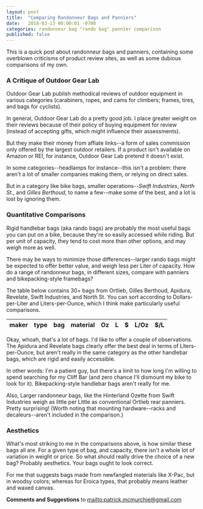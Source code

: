 ```yaml
---
layout: post
title:  "Comparing Randonneur Bags and Panniers"
date:   2018-03-13 00:00:01 -0700
categories: randonneur bag "rando bag" pannier comparison
published: false
---
```


<link rel="stylesheet" type="text/css" href="/assets/rando-bags/datatables.min.css">
<script src="/assets/rando-bags/jquery.min.js"></script>
<script src="/assets/rando-bags/datatables.min.js"></script>
<style>
    .dt-right {
        text-align: right;
    }
</style>

This is a quick post about randonneur bags and panniers, containing some overblown criticisms of product review sites, as well as some dubious comparisons of my own.

### A Critique of Outdoor Gear Lab

Outdoor Gear Lab publish methodical reviews of outdoor equipment in various categories (carabiners, ropes, and cams for climbers; frames, tires, and bags for cyclists). 

In general, Outdoor Gear Lab do a pretty good job. I place greater weight on their reviews because of their policy of buying equipment for review (instead of accepting gifts, which might influence their assessments).

But they make their money from affiate links--a form of sales commission only offered by the largest outdoor retailers. If a product isn't available on Amazon or REI, for instance, Outdoor Gear Lab pretend it doesn't exist.

In some categories--headlamps for instance--this isn't a problem: there aren't a lot of smaller companies making them, or relying on direct sales.

But in a category like bike bags, smaller operations--*Swift Industries*, *North St.*, and *Gilles Berthoud*, to name a few--make some of the best, and a lot is lost by ignoring them.

### Quantitative Comparisons

Rigid handlebar bags (aka rando bags) are probably the most useful bags you can put on a bike, because they're so easily accessed while riding. But per unit of capacity, they tend to cost more than other options, and may weigh more as well.

There may be ways to minimize those differences--larger rando bags might be expected to offer better value, and weigh less per Liter of capacity. How do a range of randonneur bags, in different sizes, compare with panniers and bikepacking-style framebags?

The table below contains 30+ bags from Ortlieb, Gilles Berthoud, Apidura, Revelate, Swift Industries, and North St. You can sort according to Dollars-per-Liter and Liters-per-Ounce, which I think make particularly useful comparisons.  

<table id="table1">
<thead>
<tr>
<th>maker</th>
<th>type</th>
<th>bag</th>
<th>material</th>
<th>Oz</th>
<th>L</th>
<th>$</th>
<th>L/Oz</th>
<th>$/L</th>
</tr>
</thead>
</table>

Okay, whoah, that's a lot of bags. I'd like to offer a couple of observations. The Apidura and Revelate bags clearly offer the best deal in terms of Liters-per-Ounce, but aren't really in the same category as the other handlebar bags, which are rigid and easily accessible. 

In other words: I'm a patient guy, but there's a limit to how long I'm willing to spend searching for my Cliff Bar (and zero chance I'll dismount my bike to look for it). Bikepacking-style handlebar bags aren't really for me.

Also, Larger randonneur bags, like the Hinterland Ozette from Swift Industries weigh as little per Little as conventional Ortlieb rear panniers. Pretty surprising! (Worth noting that mounting hardware--racks and decaleurs--aren't included in the comparison.)

### Aesthetics

What's most striking to me in the comparisons above, is how similar these bags all are. For a given type of bag, and capacity, there isn't a whole lot of variation in weight or price. So what should really drive the choice of a new bag? Probably aesthetics. Your bags ought to look correct. 

For me that suggests bags made from newfangled materials like X-Pac, but in woodsy colors; whereas for Eroica types, that probably means leather and waxed canvas.

**Comments and Suggestions** to <mailto:patrick.mcmurchie@gmail.com>





<script>

$(document).ready(function() {
    $('#table1').DataTable( {
        "ajax": { 'url' : '/assets/rando-bags/all-bags.txt',
            "dataSrc" : 'data' },
        'paging' : false,
        'info' : false,
        'searching' : true,
        'columns' :  [
            { 'visible' : false }, // make
            { 'visible' : false }, // type
            { 'width' : '20%'}, // bag
            { 'visible' : false }, // material
            { 'className': 'dt-right', 'render' : $.fn.dataTable.render.number(',', '.', 0, '') }, // weight
            { 'className': 'dt-right', 'render' : $.fn.dataTable.render.number(',', '.', 1, '') }, // capacity
            { 'className': 'dt-right', 'render' : $.fn.dataTable.render.number( ',','.', 0, '$') }, // cost
            { 'className': 'dt-right', 'render' : $.fn.dataTable.render.number(',', '.', 2, '') },
            { 'className': 'dt-right','render' : $.fn.dataTable.render.number( ',','.', 2, '$') },
        ]
    } );
} );

</script>
